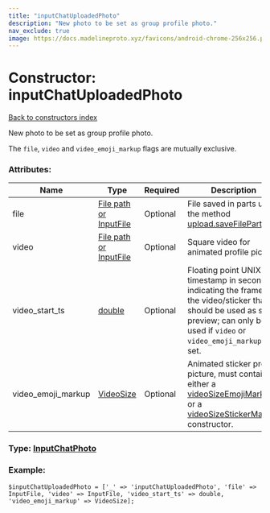 ```yaml
---
title: "inputChatUploadedPhoto"
description: "New photo to be set as group profile photo."
nav_exclude: true
image: https://docs.madelineproto.xyz/favicons/android-chrome-256x256.png
---
```

# Constructor: inputChatUploadedPhoto  
[Back to constructors index](/API_docs/constructors/index.html)



New photo to be set as group profile photo.

The `file`, `video` and `video_emoji_markup` flags are mutually exclusive.

### Attributes:

| Name     |    Type       | Required | Description |
|----------|---------------|----------|-------------|
|file|[File path or InputFile](/API_docs/types/InputFile.html) | Optional|File saved in parts using the method [upload.saveFilePart](../methods/upload.saveFilePart.html)|
|video|[File path or InputFile](/API_docs/types/InputFile.html) | Optional|Square video for animated profile picture|
|video\_start\_ts|[double](/API_docs/types/double.html) | Optional|Floating point UNIX timestamp in seconds, indicating the frame of the video/sticker that should be used as static preview; can only be used if `video` or `video_emoji_markup` is set.|
|video\_emoji\_markup|[VideoSize](/API_docs/types/VideoSize.html) | Optional|Animated sticker profile picture, must contain either a [videoSizeEmojiMarkup](../constructors/videoSizeEmojiMarkup.html) or a [videoSizeStickerMarkup](../constructors/videoSizeStickerMarkup.html) constructor.|



### Type: [InputChatPhoto](/API_docs/types/InputChatPhoto.html)


### Example:

```
$inputChatUploadedPhoto = ['_' => 'inputChatUploadedPhoto', 'file' => InputFile, 'video' => InputFile, 'video_start_ts' => double, 'video_emoji_markup' => VideoSize];
```  
